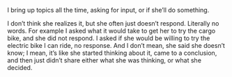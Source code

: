 I bring up topics all the time, asking for input, or if she’ll do something.

I don’t think she realizes it, but she often just doesn’t respond. Literally no words. For example I asked what it would take to get her to try the cargo bike, and she did not respond. I asked if she would be willing to try the electric bike I can ride, no response. And I don’t mean, she said she doesn’t know; I mean, it’s like she started thinking about it, came to a conclusion, and then just didn’t share either what she was thinking, or what she decided.